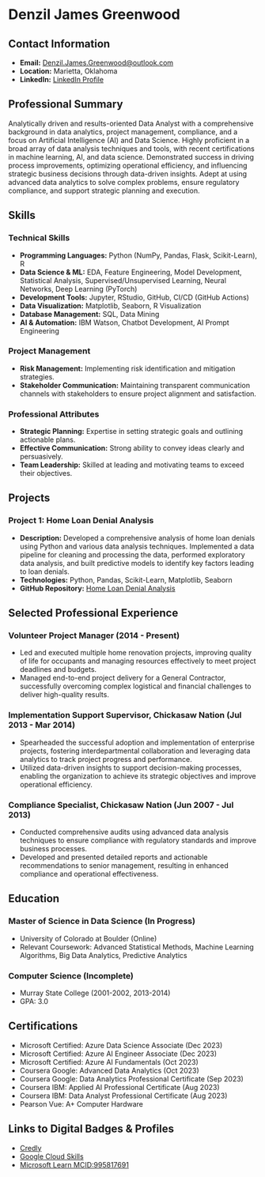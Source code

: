 # Denzil James Greenwood

## Contact Information
- **Email:** Denzil.James.Greenwood@outlook.com
- **Location:** Marietta, Oklahoma
- **LinkedIn:** [LinkedIn Profile](https://www.linkedin.com/in/denzil-james-greenwood/)

## Professional Summary

Analytically driven and results-oriented Data Analyst with a comprehensive background in data analytics, project management, compliance, and a focus on Artificial Intelligence (AI) and Data Science. Highly proficient in a broad array of data analysis techniques and tools, with recent certifications in machine learning, AI, and data science. Demonstrated success in driving process improvements, optimizing operational efficiency, and influencing strategic business decisions through data-driven insights. Adept at using advanced data analytics to solve complex problems, ensure regulatory compliance, and support strategic planning and execution.

## Skills

### Technical Skills
- **Programming Languages:** Python (NumPy, Pandas, Flask, Scikit-Learn), R
- **Data Science & ML:** EDA, Feature Engineering, Model Development, Statistical Analysis, Supervised/Unsupervised Learning, Neural Networks, Deep Learning (PyTorch)
- **Development Tools:** Jupyter, RStudio, GitHub, CI/CD (GitHub Actions)
- **Data Visualization:** Matplotlib, Seaborn, R Visualization
- **Database Management:** SQL, Data Mining
- **AI & Automation:** IBM Watson, Chatbot Development, AI Prompt Engineering

### Project Management
- **Risk Management:** Implementing risk identification and mitigation strategies.
- **Stakeholder Communication:** Maintaining transparent communication channels with stakeholders to ensure project alignment and satisfaction.

### Professional Attributes
- **Strategic Planning:** Expertise in setting strategic goals and outlining actionable plans.
- **Effective Communication:** Strong ability to convey ideas clearly and persuasively.
- **Team Leadership:** Skilled at leading and motivating teams to exceed their objectives.

## Projects

### Project 1: Home Loan Denial Analysis
- **Description:** Developed a comprehensive analysis of home loan denials using Python and various data analysis techniques. Implemented a data pipeline for cleaning and processing the data, performed exploratory data analysis, and built predictive models to identify key factors leading to loan denials.
- **Technologies:** Python, Pandas, Scikit-Learn, Matplotlib, Seaborn
- **GitHub Repository:** [Home Loan Denial Analysis](https://github.com/DJ-Greenwood/home-loan-denial-analysis)

## Selected Professional Experience

### Volunteer Project Manager (2014 - Present)
- Led and executed multiple home renovation projects, improving quality of life for occupants and managing resources effectively to meet project deadlines and budgets.
- Managed end-to-end project delivery for a General Contractor, successfully overcoming complex logistical and financial challenges to deliver high-quality results.

### Implementation Support Supervisor, Chickasaw Nation (Jul 2013 - Mar 2014)
- Spearheaded the successful adoption and implementation of enterprise projects, fostering interdepartmental collaboration and leveraging data analytics to track project progress and performance.
- Utilized data-driven insights to support decision-making processes, enabling the organization to achieve its strategic objectives and improve operational efficiency.

### Compliance Specialist, Chickasaw Nation (Jun 2007 - Jul 2013)
- Conducted comprehensive audits using advanced data analysis techniques to ensure compliance with regulatory standards and improve business processes.
- Developed and presented detailed reports and actionable recommendations to senior management, resulting in enhanced compliance and operational effectiveness.

## Education

### Master of Science in Data Science (In Progress)
- University of Colorado at Boulder (Online)
- Relevant Coursework: Advanced Statistical Methods, Machine Learning Algorithms, Big Data Analytics, Predictive Analytics

### Computer Science (Incomplete)
- Murray State College (2001-2002, 2013-2014)
- GPA: 3.0

## Certifications

- Microsoft Certified: Azure Data Science Associate (Dec 2023)
- Microsoft Certified: Azure AI Engineer Associate (Dec 2023)
- Microsoft Certified: Azure AI Fundamentals (Oct 2023)
- Coursera Google: Advanced Data Analytics (Oct 2023)
- Coursera Google: Data Analytics Professional Certificate (Sep 2023)
- Coursera IBM: Applied AI Professional Certificate (Aug 2023)
- Coursera IBM: Data Analyst Professional Certificate (Aug 2023)
- Pearson Vue: A+ Computer Hardware

## Links to Digital Badges & Profiles

- [Credly](https://www.credly.com/users/denzil-james-greenwood)
- [Google Cloud Skills](https://www.cloudskillsboost.google/public_profiles/089cc308-90e6-4d09-bc96-99539a86a021)
- [Microsoft Learn MCID:995817691](https://learn.microsoft.com/en-us/users/jamesgreenwood-2117/credentials?source=docs&tab=credentials-tab)

